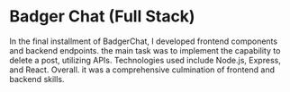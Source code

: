 # Badger Chat (Full Stack)

In the final installment of BadgerChat, I developed frontend components and backend endpoints. the main task was to implement the capability to delete a post, utilizing APIs. Technologies used include Node.js, Express, and React. Overall. it was a comprehensive culmination of frontend and backend skills. 
